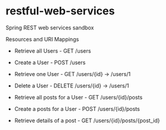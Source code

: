# restful-web-services
Spring REST web services sandbox

Resources and URI Mappings
- Retrieve all Users                - GET     /users
- Create a User                     - POST    /users
- Retrieve one User                 - GET     /users/{id} -> /users/1
- Delete a User                     - DELETE  /users/{id} -> /users/1

- Retrieve all posts for a User     - GET     /users/{id}/posts
- Create a posts for a User         - POST    /users/{id}/posts
- Retrieve details of a post        - GET     /users/{id}/posts/{post_id}